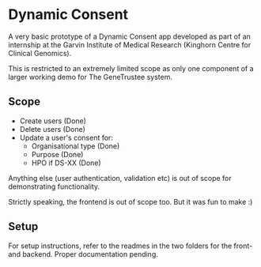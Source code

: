 # Dynamic Consent

A very basic prototype of a Dynamic Consent app developed as part of an internship at the Garvin Institute of Medical Research (Kinghorn Centre for Clinical Genomics).

This is restricted to an extremely limited scope as only one component of a larger working demo for The GeneTrustee system.

## Scope

-   Create users (Done)
-   Delete users (Done)
-   Update a user's consent for:
    -   Organisational type (Done)
    -   Purpose (Done)
    -   HPO if DS-XX (Done)

Anything else (user authentication, validation etc) is out of scope for demonstrating functionality.

Strictly speaking, the frontend is out of scope too. But it was fun to make :)

## Setup

For setup instructions, refer to the readmes in the two folders for the front- and backend.
Proper documentation pending.
